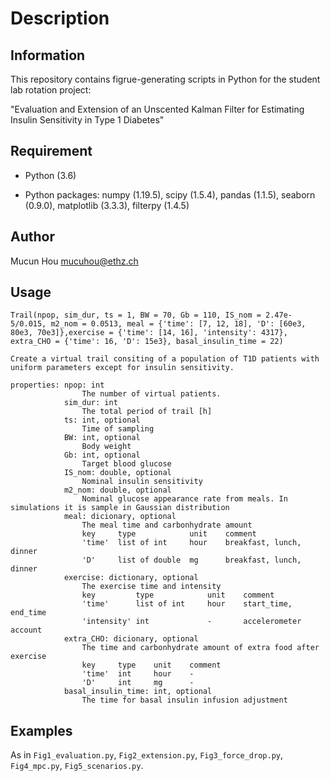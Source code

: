 # Description

## Information

This repository contains figrue-generating scripts in Python for the student lab rotation project:

"Evaluation and Extension of an Unscented Kalman Filter for Estimating Insulin Sensitivity in Type 1 Diabetes"

## Requirement

- Python (3.6)
  
- Python packages: numpy (1.19.5), scipy (1.5.4), pandas (1.1.5), seaborn (0.9.0), matplotlib (3.3.3), filterpy (1.4.5)

## Author

Mucun Hou <mucuhou@ethz.ch>

## Usage

`Trail(npop, sim_dur, ts = 1, BW = 70, Gb = 110, IS_nom = 2.47e-5/0.015, m2_nom = 0.0513, meal = {'time': [7, 12, 18], 'D': [60e3, 80e3, 70e3]},exercise = {'time': [14, 16], 'intensity': 4317}, extra_CHO = {'time': 16, 'D': 15e3}, basal_insulin_time = 22)`

    Create a virtual trail consiting of a population of T1D patients with uniform parameters except for insulin sensitivity.

    properties: npop: int
                    The number of virtual patients.
                sim_dur: int
                    The total period of trail [h]
                ts: int, optional
                    Time of sampling
                BW: int, optional
                    Body weight
                Gb: int, optional
                    Target blood glucose
                IS_nom: double, optional
                    Nominal insulin sensitivity
                m2_nom: double, optional
                    Nominal glucose appearance rate from meals. In simulations it is sample in Gaussian distribution
                meal: dicionary, optional
                    The meal time and carbonhydrate amount
                    key     type            unit    comment
                    'time'  list of int     hour    breakfast, lunch, dinner
                    'D'     list of double  mg      breakfast, lunch, dinner
                exercise: dictionary, optional
                    The exercise time and intensity
                    key         type            unit    comment
                    'time'      list of int     hour    start_time, end_time
                    'intensity' int             -       accelerometer account
                extra_CHO: dicionary, optional
                    The time and carbonhydrate amount of extra food after exercise
                    key     type    unit    comment
                    'time'  int     hour    -
                    'D'     int     mg      -
                basal_insulin_time: int, optional
                    The time for basal insulin infusion adjustment

## Examples

As in `Fig1_evaluation.py`, `Fig2_extension.py`, `Fig3_force_drop.py`, `Fig4_mpc.py`, `Fig5_scenarios.py`.
